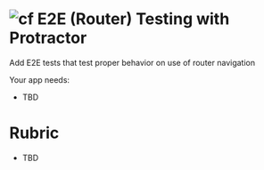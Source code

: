 ![cf](http://i.imgur.com/7v5ASc8.png) E2E (Router) Testing with Protractor
===

Add E2E tests that test proper behavior on use of router navigation 

Your app needs:
* TBD

# Rubric
* TBD
